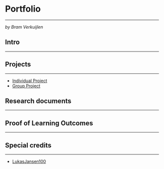 # Portfolio
***
*by Bram Verkuijlen*

## Intro
***


## Projects
***
- [Individual Project](https://github.com/Phantom-works)
- [Group Project](https://github.com/Null-Not-Found)

## Research documents
***

## Proof of Learning Outcomes
***

## Special credits
***
- [LukasJansen100](https://github.com/LukasJansen100/Portfolio-S3)




